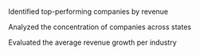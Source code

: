 Identified top-performing companies by revenue

Analyzed the concentration of companies across states

Evaluated the average revenue growth per industry
